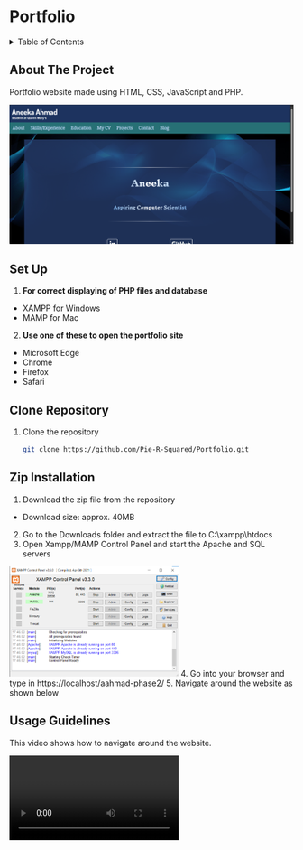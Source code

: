 # Portfolio

<!-- TABLE OF CONTENTS -->
<details>
  <summary>Table of Contents</summary>
  <ol>
    <li><a href="#about-the-project">About The Project</a></li>
    <li><a href="#set-up">Set Up</a>
      <ul>
        <li><a href="#clone-repository">Clone Repository</a></li>
        <li><a href="#zip-installation">Zip Installation</a></li>
      </ul>
    </li>
    <li><a href="#usage-guidelines">Usage Guidelines</a></li>
      <ul>
        <li><a href="#about-page">About Page</a></li>
        <li><a href="#skills-and-experience-page">Skills and Experience Page</a></li>
        <li><a href="#projects-page">Projects Page</a></li>
        <li><a href="#blog-page">Blog Page</a></li>
        <li><a href="#accessibility">Accessibility</a></li>
      </ul>
    <li><a href="#contact">Contact</a></li>
  </ol>
</details>



<!-- ABOUT THE PROJECT -->
## About The Project

Portfolio website made using HTML, CSS, JavaScript and PHP.

![HomePage](assets/home-page.png)

<!-- SETTING UP -->
## Set Up

1. **For correct displaying of PHP files and database**
  - XAMPP for Windows
  - MAMP for Mac

2. **Use one of these to open the portfolio site**
  - Microsoft Edge
  - Chrome
  - Firefox
  - Safari

<!-- GIT CLONE -->
## Clone Repository

1. Clone the repository
   ```sh
   git clone https://github.com/Pie-R-Squared/Portfolio.git
   ```

<!-- ZIP INSTALL -->
## Zip Installation

1. Download the zip file from the repository
  - Download size: approx. 40MB
2. Go to the Downloads folder and extract the file to C:\xampp\htdocs
3. Open Xampp/MAMP Control Panel and start the Apache and SQL servers
<img src="assets/xampp.png" alt="xampp" width="300"/>
4. Go into your browser and type in https://localhost/aahmad-phase2/
5. Navigate around the website as shown below

<!-- USAGE GUIDE VIDEO -->
## Usage Guidelines

This video shows how to navigate around the website.

<video src="assets/portfolio_guide.mp4" width="300"/>

## About Page

![About Page 0](assets/about-page.png)

This is the about section which can be accessed by using the internal links above, or simply by default when opening up the about page. This offers a short introduction about my motivations and what I am currently studying. The layout of this part relied on flexbox and centre alignment. The image is in a figure tag along with a figure caption. The navigation bar uses flexbox.

![About Page 1](assets/about-page-1.png)

This is the education section which lists my qualifications and timeline of studies. Similarly, this used flexbox for the boxes as well as a grid layout for the qualifications.

![About Page 2](assets/about-page-2.png)

The hobbies section is comprised of a grid layout where each section was individually named and organised using grid-template-areas.

![About Page 3](assets/about-page-3.png)

The contact section uses regular anchor tags but with a hover effect. This also uses flexbox.

## Skills and Experience Page

![Skills Page](assets/skills-and-experience-page.png)

This page features progress bars to indicate skill level. Skills are divided into Languages, Software and Other soft skills. The layout is a grid using grid=template-areas, while the experiences container is a flexbox.

## Projects Page

![Projects Page](assets/projects-page.png)

The projects page uses grid layout again but components have a slightly unique style. Videos and images use figure and figcaption elements in a polaroid style. Links take the user to the GitHub page as well as to videos of the development on YouTube. I've listed features at the bottom, to aid users in seeing the features more clearly.

![Projects Page 2](assets/projects-page-2.png)

Both sections have consistent styles to fit with the rest of the site.

## Blog Page

![Blog Page](assets/blog-page.png)

This page has the most features in the portfolio, enabling users to login and add posts, sort posts by month and view other pages. The blog uses information from the database on phpMyAdmin, whether to validate login credentials or to fill the blog with data. This functionality relies on the use of Xampp.

![Login Page](assets/login-page.png)

When the login button at the top is clicked or the user attempts to add a post, they are taken to the login page. This requires the user to enter the username and password, which is then validated against the database. The fields cannot be left blank or an error message appears. Once the user logs in, a welcome message is displayed and the 'login' button becomes a 'logout' button. This functionality is achieved using PHP session variables, which persist across separate pages.

![Invalid Login Page](assets/invalid-login.png)

If the user enters the wrong information, they are presented with an invalid login page and redirected back to the login form.

![Add Post](assets/add-post.png)

Upon successful login, the user is taken to the add post page and they can fill in the title and content of the post. Again, these fields cannot be left blank. Once submit is clicked, the post is added to the blog and the database is updated. Posts store the timestamp of when the post was submitted, which is displayed in the blog. Entries can be filtered by month, which works by extracting the datetime from the table and using a PHP sort algorithm.

![Preview Post](assets/post-preview.png)

Pressing preview displays what the post will look like. Then the user can choose to go back and edit it or submit the post. Going back to edit retains the entered post data using localStorage.

## Accessibility

To make the website responsive to be able to display and function correctly on all devices, I created another css file to replace the layouts. Some grid layouts became a narrower flexbox, while other layouts were just reorganised grids, making better use of empty spaces.

![Mobile Layout](assets/mobile-layout.png)

<!-- CONTACT -->
## Contact

Aneeka Ahmad - ahmadaneeka@outlook.com

Project Link: [https://github.com/Pie-R-Squared/Portfolio/](https://github.com/Pie-R-Squared/Portfolio)
